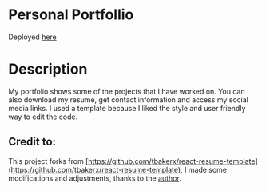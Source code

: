 # Personal Portfollio     

Deployed [here](https://26rsuarez.github.io/portfolio)

# Description

My portfolio shows some of the projects that I have worked on. You can also download my resume, get contact information and access my social media links. I used a template because I liked the style and user friendly way to edit the code.


## Credit to:
This project forks from [https://github.com/tbakerx/react-resume-template](https://github.com/tbakerx/react-resume-template), I made some modifications and adjustments, thanks to the [author](https://github.com/tbakerx).


